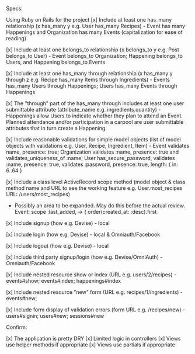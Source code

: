 
Specs:

 Using Ruby on Rails for the project
 [x] Include at least one has_many relationship (x has_many y e.g. User has_many Recipes) - Event has many Happenings and Organization has many Events (capitalization for ease of reading)

 [x] Include at least one belongs_to relationship (x belongs_to y e.g. Post belongs_to User) - Event belongs_to Organization; Happening belongs_to Users, and Happening belongs_to Events 

 [x] Include at least one has_many through relationship (x has_many y through z e.g. Recipe has_many Items through Ingredients) - Events has_many Users through Happenings; Users has_many Events through Happenings

 [x] The "through" part of the has_many through includes at least one user submittable attribute (attribute_name e.g. ingredients.quantity) - Happenings allow Users to indicate whether they plan to attend an Event. Planned attendance and/or participation in a carpool are user submittable attributes that in turn create a Happening.

 [x] Include reasonable validations for simple model objects (list of model objects with validations e.g. User, Recipe, Ingredient, Item) - Event validates name, presence: true; Organization validates :name, presence: true and validates_uniqueness_of :name; User has_secure_password, validates :name, presence: true, validates :password, presence: true, length: { in: 6..64 }

 [x] Include a class level ActiveRecord scope method (model object & class method name and URL to see the working feature e.g. User.most_recipes URL: /users/most_recipes)
 - Possibly an area to be expanded. May do this before the actual review. Event: scope :last_added, -> { order(created_at: :desc).first 

 [x] Include signup (how e.g. Devise) - local 

 [x] Include login (how e.g. Devise) - local & Omniauth/Facebook

 [x] Include logout (how e.g. Devise) - local

 [x] Include third party signup/login (how e.g. Devise/OmniAuth) - Omniauth/Facebook

 [x] Include nested resource show or index (URL e.g. users/2/recipes) - events#show; events#index; happenings#index

 [x] Include nested resource "new" form (URL e.g. recipes/1/ingredients) - events#new;

 [x] Include form display of validation errors (form URL e.g. /recipes/new) - users#signin; users#new; sessions#new

Confirm:

[x] The application is pretty DRY
[x] Limited logic in controllers
[x] Views use helper methods if appropriate
[x] Views use partials if appropriate